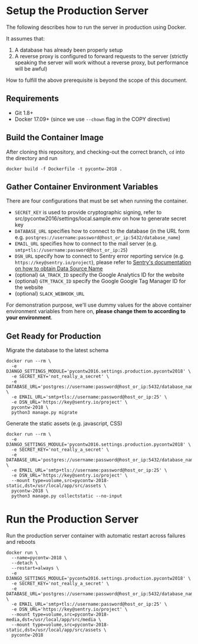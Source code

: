 # Setup the Production Server

The following describes how to run the server in production using Docker.

It assumes that:

1. A database has already been properly setup
2. A reverse proxy is configured to forward requests to the server
(strictly speaking the server will work without a reverse proxy, but performance
will be awful)

How to fulfill the above prerequisite is beyond the scope of this document.


## Requirements

- Git 1.8+
- Docker 17.09+ (since we use `--chown` flag in the COPY directive)


## Build the Container Image

After cloning this repository, and checking-out the correct branch, `cd` into
the directory and run

    docker build -f Dockerfile -t pycontw-2018 .


## Gather Container Environment Variables

There are four configurations that must be set when running the container.

 * `SECRET_KEY` is used to provide cryptographic signing, refer to
   src/pycontw2016/settings/local.sample.env on how to generate secret key
 * `DATABASE_URL` specifies how to connect to the database (in the URL form
   e.g. `postgres://username:password@host_or_ip:5432/database_name`)
 * `EMAIL_URL` specifies how to connect to the mail server
   (e.g. `smtp+tls://username:password@host_or_ip:25`)
 * `DSN_URL` specify how to connect to Sentry error reporting service
   (e.g. `https://key@sentry.io/project`), please refer to
   [Sentry's documentation on how to obtain Data Source Name](https://docs.sentry.io/error-reporting/quickstart/?platform=python)
 * (optional) `GA_TRACK_ID` specify the Google Analytics ID for the website
 * (optional) `GTM_TRACK_ID` specify the Google Google Tag Manager ID for the
   website
 * (optional) `SLACK_WEBHOOK_URL`

For demonstration purpose, we'll use dummy values for the above container
environment variables from here on, **please change them to according to your environment**.


## Get Ready for Production

Migrate the database to the latest schema

    docker run --rm \
      -e DJANGO_SETTINGS_MODULE='pycontw2016.settings.production.pycontw2018' \
      -e SECRET_KEY='not_really_a_secret' \
      -e DATABASE_URL='postgres://username:password@host_or_ip:5432/database_name' \
      -e EMAIL_URL='smtp+tls://username:password@host_or_ip:25' \
      -e DSN_URL='https://key@sentry.io/project' \
      pycontw-2018 \
      python3 manage.py migrate

Generate the static assets (e.g. javascript, CSS)

    docker run --rm \
      -e DJANGO_SETTINGS_MODULE='pycontw2016.settings.production.pycontw2018' \
      -e SECRET_KEY='not_really_a_secret' \
      -e DATABASE_URL='postgres://username:password@host_or_ip:5432/database_name' \
      -e EMAIL_URL='smtp+tls://username:password@host_or_ip:25' \
      -e DSN_URL='https://key@sentry.io/project' \
      --mount type=volume,src=pycontw-2018-static,dst=/usr/local/app/src/assets \
      pycontw-2018 \
      python3 manage.py collectstatic --no-input


# Run the Production Server

Run the production server container with automatic restart across failures and reboots

    docker run \
      --name=pycontw-2018 \
      --detach \
      --restart=always \
      -e DJANGO_SETTINGS_MODULE='pycontw2016.settings.production.pycontw2018' \
      -e SECRET_KEY='not_really_a_secret' \
      -e DATABASE_URL='postgres://username:password@host_or_ip:5432/database_name' \
      -e EMAIL_URL='smtp+tls://username:password@host_or_ip:25' \
      -e DSN_URL='https://key@sentry.io/project' \
      --mount type=volume,src=pycontw-2018-media,dst=/usr/local/app/src/media \
      --mount type=volume,src=pycontw-2018-static,dst=/usr/local/app/src/assets \
      pycontw-2018

